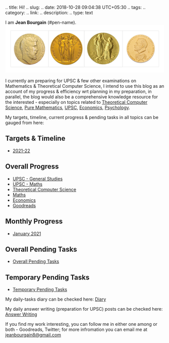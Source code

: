 .. title: Hi!
.. slug:
.. date: 2018-10-28 09:04:38 UTC+05:30
.. tags: 
.. category: 
.. link: 
.. description: 
.. type: text

I am **Jean Bourgain** (#pen-name). 
![](/images/Collage-2.jpg)

I currently am preparing for UPSC & few other examinations on Mathematics & Theoretical Computer Science, I intend to use this blog as an account of my progress & efficiency wrt planning in my preparation, in parallel, the blog would also be a comprehensive knowledge resource for the interested - especially on topics related to 
<a href="/categories/tcs/">Theoretical Computer Science</a>,  <a href="/categories/maths/">Pure Mathematics</a>,  <a href="/categories/upsc/">UPSC</a>,  <a  href="/categories/economics/">Economics</a>, <a href="/categories/goodreads/">Psychology</a>.

My targets, timeline, current progress & pending tasks in all topics can be gauged from here:
## Targets & Timeline
- [2021-22](link://slug/targets-timeline)
## Overall Progress
- [UPSC - General Studies](link://slug/booklist-for-upsc-general-studies)
- [UPSC - Maths](link://slug/booklist-for-upsc-maths)
- [Theoretical Computer Science](link://slug/booklist-for-tcs)
- [Maths](link://slug/booklist-for-iit-jam-cmi)
- [Economics](link://slug/booklist-for-dse-economics)
- [Goodreads](link://slug/booklist-of-goodreads)
## Monthly Progress
- [January 2021](link://slug/tragets-timeline-january-2021)
## Overall Pending Tasks
- [Overall Pending Tasks](link://slug/pending-tasks-overall)
## Temporary Pending Tasks
- [Temporary Pending Tasks](link://slug/pending-tasks-temporary)

My daily-tasks diary can be checked here: [Diary](link://slug/diary)

My daily answer writing (preparation for UPSC) posts can be checked here: [Answer Writing](link://slug/answer-writing-practice)

If you find my work interesting, you can follow me in either one among or both -  Goodreads, Twitter; for more infromation you can email me at <jeanbourgain8@gmail.com>








